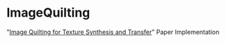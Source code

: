 # ImageQuilting
"[Image Quilting for Texture Synthesis and Transfer](https://people.eecs.berkeley.edu/~efros/research/quilting/quilting.pdf)" Paper Implementation
